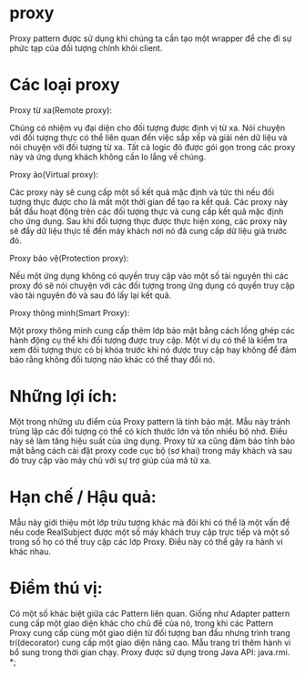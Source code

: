 # proxy
Proxy pattern được sử dụng khi chúng ta cần tạo một wrapper để che đi sự phức tạp của đối tượng chính khỏi client.

# Các loại proxy

Proxy từ xa(Remote proxy):

Chúng có nhiệm vụ đại diện cho đối tượng được định vị từ xa. Nói chuyện với đối tượng thực có thể liên quan đến việc sắp xếp và giải nén dữ liệu và nói chuyện với đối tượng từ xa. Tất cả logic đó được gói gọn trong các proxy này và ứng dụng khách không cần lo lắng về chúng.


Proxy ảo(Virtual proxy):

Các proxy này sẽ cung cấp một số kết quả mặc định và tức thì nếu đối tượng thực được cho là mất một thời gian để tạo ra kết quả. Các proxy này bắt đầu hoạt động trên các đối tượng thực và cung cấp kết quả mặc định cho ứng dụng. Sau khi đối tượng thực được thực hiện xong, các proxy này sẽ đẩy dữ liệu thực tế đến máy khách nơi nó đã cung cấp dữ liệu giả trước đó.

Proxy bảo vệ(Protection proxy):

Nếu một ứng dụng không có quyền truy cập vào một số tài nguyên thì các proxy đó sẽ nói chuyện với các đối tượng trong ứng dụng có quyền truy cập vào tài nguyên đó và sau đó lấy lại kết quả.

Proxy thông minh(Smart Proxy):

Một proxy thông minh cung cấp thêm lớp bảo mật bằng cách lồng ghép các hành động cụ thể khi đối tượng được truy cập. Một ví dụ có thể là kiểm tra xem đối tượng thực có bị khóa trước khi nó được truy cập hay không để đảm bảo rằng không đối tượng nào khác có thể thay đổi nó.
# Những lợi ích:
Một trong những ưu điểm của Proxy pattern là tính bảo mật.
Mẫu này tránh trùng lặp các đối tượng có thể có kích thước lớn và tốn nhiều bộ nhớ. Điều này sẽ làm tăng hiệu suất của ứng dụng.
Proxy từ xa cũng đảm bảo tính bảo mật bằng cách cài đặt proxy code cục bộ (sơ khai) trong máy khách và sau đó truy cập vào máy chủ với sự trợ giúp của mã từ xa.
# Hạn chế / Hậu quả:
Mẫu này giới thiệu một lớp trừu tượng khác mà đôi khi có thể là một vấn đề nếu code RealSubject được một số máy khách truy cập trực tiếp và một số trong số họ có thể truy cập các lớp Proxy. Điều này có thể gây ra hành vi khác nhau.

# Điểm thú vị:
Có một số khác biệt giữa các Pattern liên quan. Giống như Adapter pattern cung cấp một giao diện khác cho chủ đề của nó, trong khi các Pattern Proxy cung cấp cùng một giao diện từ đối tượng ban đầu nhưng trình trang trí(decorator) cung cấp một giao diện nâng cao. Mẫu trang trí thêm hành vi bổ sung trong thời gian chạy.
Proxy được sử dụng trong Java API: java.rmi. *;
